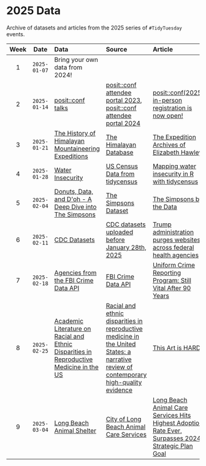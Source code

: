 # 2025 Data

Archive of datasets and articles from the 2025 series of `#TidyTuesday` events.

| Week | Date | Data | Source | Article
| :---: | :---: | :--- | :--- | :---|
| 1 | `2025-01-07` | Bring your own data from 2024! | | |
| 2 | `2025-01-14` | [posit::conf talks](2025-01-14/readme.md) | [posit::conf attendee portal 2023](https://reg.conf.posit.co/flow/posit/positconf23/attendee-portal/page/sessioncatalog), [posit::conf attendee portal 2024](https://reg.conf.posit.co/flow/posit/positconf24/attendee-portal/page/sessioncatalog) | [posit::conf(2025) in-person registration is now open!](https://posit.co/blog/positconf2025-in-person-registration-is-now-open/) |  
| 3 | `2025-01-21` | [The History of Himalayan Mountaineering Expeditions](2025-01-21/readme.md) | [The Himalayan Database](https://www.himalayandatabase.com/downloads.html) | [The Expedition Archives of Elizabeth Hawley](https://www.himalayandatabase.com/index.html) |  
| 4 | `2025-01-28` | [Water Insecurity](2025-01-28/readme.md) | [US Census Data from tidycensus](https://cran.r-project.org/package=tidycensus) | [Mapping water insecurity in R with tidycensus](https://waterdata.usgs.gov/blog/acs-maps/) |  
| 5 | `2025-02-04` | [Donuts, Data, and D'oh - A Deep Dive into The Simpsons](2025-02-04/readme.md) | [The Simpsons Dataset](https://www.kaggle.com/datasets/prashant111/the-simpsons-dataset) | [The Simpsons by the Data](https://toddwschneider.com/posts/the-simpsons-by-the-data/) |  
| 6 | `2025-02-11` | [CDC Datasets](2025-02-11/readme.md) | [CDC datasets uploaded before January 28th, 2025](https://archive.org/details/20250128-cdc-datasets) | [Trump administration purges websites across federal health agencies](https://www.npr.org/sections/shots-health-news/2025/01/31/nx-s1-5282274/trump-administration-purges-health-websites) |  
| 7 | `2025-02-18` | [Agencies from the FBI Crime Data API](2025-02-18/readme.md) | [FBI Crime Data API](https://cde.ucr.cjis.gov/LATEST/webapp/#/pages/docApi) | [Uniform Crime Reporting Program: Still Vital After 90 Years](https://le.fbi.gov/cjis-division/cjis-link/uniform-crime-reporting-program-still-vital-after-90-years-) |  
| 8 | `2025-02-25` | [Academic Literature on Racial and Ethnic Disparities in Reproductive Medicine in the US](2025-02-25/readme.md) | [Racial and ethnic disparities in reproductive medicine in the United States: a narrative review of contemporary high-quality evidence](https://www.ajog.org/article/S0002-9378(24)00775-0/fulltext) | [This Art is HARD](https://katcorr.github.io/this-art-is-HARD/) |  
| 9 | `2025-03-04` | [Long Beach Animal Shelter](2025-03-04/readme.md) | [City of Long Beach Animal Care Services](https://data.longbeach.gov/explore/dataset/animal-shelter-intakes-and-outcomes/information/) | [Long Beach Animal Care Services Hits Highest Adoption Rate Ever, Surpasses 2024 Strategic Plan Goal](https://www.longbeach.gov/press-releases/long-beach-animal-care-services-hits-highest-adoption-rate-ever-surpasses-2024--strategic-plan-goal/) |  
